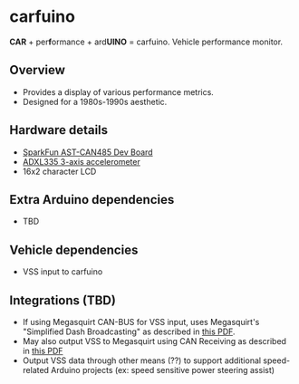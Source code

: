 # carfuino

**CAR** + per**f**ormance + ard**UINO** = carfuino. Vehicle performance monitor.

## Overview
* Provides a display of various performance metrics.
* Designed for a 1980s-1990s aesthetic.

## Hardware details
* [SparkFun AST-CAN485 Dev Board](https://www.sparkfun.com/products/14483)
* [ADXL335 3-axis accelerometer](https://www.sparkfun.com/products/9269)
* 16x2 character LCD

## Extra Arduino dependencies
* TBD

## Vehicle dependencies
* VSS input to carfuino

## Integrations (TBD)
* If using Megasquirt CAN-BUS for VSS input, uses Megasquirt's "Simplified Dash Broadcasting" as described in [this PDF](http://www.msextra.com/doc/pdf/Megasquirt_CAN_Broadcast.pdf).
* May also output VSS to Megasquirt using CAN Receiving as described in [this PDF](http://www.msextra.com/doc/pdf/Megasquirt3_TunerStudio_MS_Lite_Reference-1.4-supplement.pdf)
* Output VSS data through other means (??) to support additional speed-related Arduino projects (ex: speed sensitive power steering assist)

